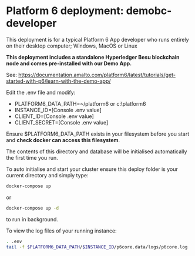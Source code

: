 # Platform 6 deployment: demobc-developer

This deployment is for a typical Platform 6 App developer who runs entirely on their desktop computer; Windows, MacOS or Linux

**This deployment includes a standalone Hyperledger Besu blockchain node and comes pre-installed with our Demo App.**

See: https://documentation.amalto.com/platform6/latest/tutorials/get-started-with-p6/learn-with-the-demo-app/

Edit the .env file and modify:

- PLATFORM6_DATA_PATH=~/platform6 or c:\platform6
- INSTANCE_ID=[Console .env value]
- CLIENT_ID=[Console .env value]
- CLIENT_SECRET=[Console .env value]

Ensure $PLATFORM6_DATA_PATH exists in your filesystem before you start and **check docker can access this filesystem**.

The contents of this directory and database will be initialised automatically the first time you run.

To auto initialise and start your cluster ensure this deploy folder is your current directory and simply type:

```bash
docker-compose up
```
or

```bash
docker-compose up -d
```

to run in background.

To view the log files of your running instance:

```bash
. .env
tail -f $PLATFORM6_DATA_PATH/$INSTANCE_ID/p6core.data/logs/p6core.log 
```
